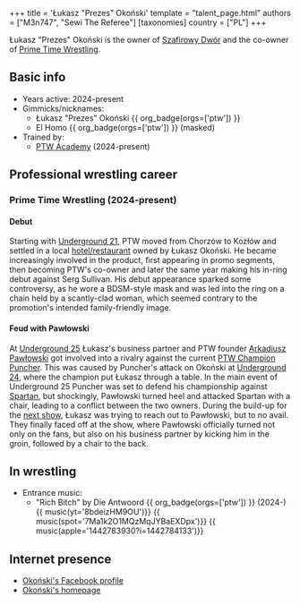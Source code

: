 +++
title = 'Łukasz "Prezes" Okoński'
template = "talent_page.html"
authors = ["M3n747", "Sewi The Referee"]
[taxonomies]
country = ["PL"]
+++

Łukasz "Prezes" Okoński is the owner of [Szafirowy Dwór](@/v/dworek-kozlow.md) and the co-owner of [Prime Time Wrestling](@/o/ptw.md).

## Basic info

* Years active: 2024-present
* Gimmicks/nicknames:
  - Łukasz "Prezes" Okoński {{ org_badge(orgs=['ptw']) }}
  - El Homo {{ org_badge(orgs=['ptw']) }} (masked)
* Trained by:
  - [PTW Academy](@/o/ptw-academy.md) (2024-present)

## Professional wrestling career

### Prime Time Wrestling (2024-present)

#### Debut

Starting with [Underground 21](@/e/ptw/2024-04-13-ptw-underground-21.md), PTW moved from Chorzów to Kozłów and settled in a local [hotel/restaurant](@/v/dworek-kozlow.md) owned by Łukasz Okoński. He became increasingly involved in the product, first appearing in promo segments, then becoming PTW's co-owner and later the same year making his in-ring debut against Serg Sullivan. His debut appearance sparked some controversy, as he wore a BDSM-style mask and was led into the ring on a chain held by a scantly-clad woman, which seemed contrary to the promotion's intended family-friendly image.

#### Feud with Pawłowski

At [Underground 25](@/e/ptw/2024-12-07-ptw-underground-25.md) Łukasz's business partner and PTW founder [Arkadiusz Pawłowski](@/w/pan-pawlowski.md) got involved into a rivalry against the current [PTW Champion](@/c/ptw-championship.md) [Puncher](@/w/puncher.md).
This was caused by Puncher's attack on Okoński at [Underground 24](@/e/ptw/2024-11-16-ptw-underground-24.md), where the champion put Łukasz through a table.
In the main event of Underground 25 Puncher was set to defend his championship against [Spartan](@/w/spartan.md), but shockingly, Pawłowski turned heel and attacked Spartan with a chair, leading to a conflict between the two owners.
During the build-up for the [next show](@/e/ptw/2025-01-11-ptw-nowe-porzadki.md), Łukasz was trying to reach out to Pawłowski, but to no avail. They finally faced off at the show, where Pawłowski officially turned not only on the fans, but also on his business partner by kicking him in the groin, followed by a chair to the back.

## In wrestling

* Entrance music:
  - "Rich Bitch" by Die Antwoord
 {{ org_badge(orgs=['ptw']) }} (2024-) <br>
 {{ music(yt='8bdeizHM9OU')}}
 {{ music(spot='7Ma1k2O1MQzMqJYBaEXDpx')}}
 {{ music(apple='1442783930?i=1442784133')}}

## Internet presence

* [Okoński's Facebook profile](https://www.facebook.com/okon.luk)
* [Okoński's homepage](https://lukaszokonski.com/)
